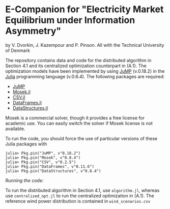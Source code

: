 # E-Companion for "Electricity Market Equilibrium under Information Asymmetry"
by  V. Dvorkin, J. Kazempour and P. Pinson. All with the Technical University of Denmark

The repository contains data and code for the distributed algorithm in Section 4.1 and its centralized optimization counterpart in (A.1). The optimization models have been implemented by using [JuMP](https://github.com/JuliaOpt/JuMP.jl) (v.0.18.2) in the [Julia](http://julialang.org/downloads/) programming language (v.0.6.4). The following packages are required:
- [JuMP](https://github.com/JuliaOpt/JuMP.jl)
- [Mosek.jl](https://github.com/JuliaOpt/Mosek.jl)
- [CSV.jl](https://github.com/JuliaData/CSV.jl)
- [DataFrames.jl](https://github.com/DataFrames.jl/stable/)
- [DataStructures.jl](https://github.com/JuliaCollections/DataStructures.jl)

Mosek is a commercial solver, though it provides a free license for academic use. You can easily switch the solver if Mosek license is not available.

To run the code, you should force the use of particular versions of these Julia packages with
```
julia> Pkg.pin("JuMP", v"0.18.2")
julia> Pkg.pin("Mosek", v"0.8.4")
julia> Pkg.pin("CSV", v"0.2.5")
julia> Pkg.pin("DataFrames", v"0.11.6")
julia> Pkg.pin("DataStructures", v"0.8.4")
```

*Running the code:*

To run the distributed algorithm in Section 4.1, use ``algorithm.jl``, whereas use ``centralized_opt.jl`` to run the centralized optimization in (A.1). The reference wind power distribution is contained in ``wind_scenarios.csv``
